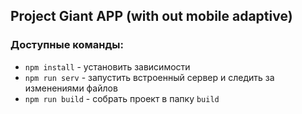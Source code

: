 ## Project Giant APP (with out mobile adaptive)

### Доступные команды:
* `npm install` - установить зависимости
* `npm run serv` - запустить встроенный сервер и следить за изменениями файлов
* `npm run build` -  собрать проект в папку `build`